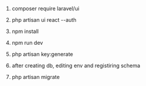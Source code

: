 1) composer require laravel/ui
2) php artisan ui react --auth
3) npm install
4) npm run dev



1) php artisan key:generate
2) after creating db, editing env and registiring schema
3) php artisan migrate